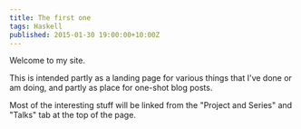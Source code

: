 ```yaml
---
title: The first one
tags: Haskell
published: 2015-01-30 19:00:00+10:00Z
---
```


Welcome to my site.

This is intended partly as a landing page for various things that I've done or am doing, and partly as place for one-shot blog posts.

Most of the interesting stuff will be linked from the "Project and Series" and "Talks" tab at the top of the page.

